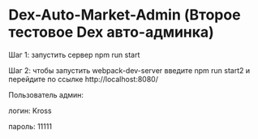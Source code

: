 # Dex-Auto-Market-Admin (Второе тестовое Dex авто-админка)

Шаг 1: запустить сервер  npm run start

Шаг 2: чтобы запустить webpack-dev-server введите  npm run start2 и перейдите по ссылке http://localhost:8080/

Пользователь админ:

логин: Kross

пароль: 11111
